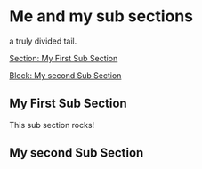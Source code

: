 <!-- GENERATED DOCUMENT DO NOT EDIT! -->
<!-- prettier-ignore-start -->
<!-- markdownlint-disable -->

<!-- Compiled with doculisp (version 2.0.1) https://www.npmjs.com/package/doculisp -->

# Me and my sub sections #

a truly divided tail.

[Section: My First Sub Section](#my-first-sub-section)

[Block: My second Sub Section](#my-second-sub-section)

## My First Sub Section ##

This sub section rocks!

## My second Sub Section ##

<!-- markdownlint-restore -->
<!-- prettier-ignore-end -->
<!-- GENERATED DOCUMENT DO NOT EDIT! -->
